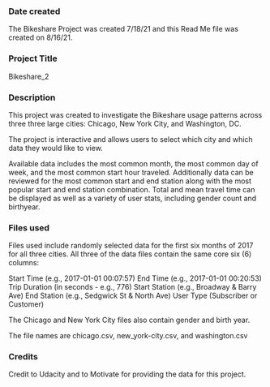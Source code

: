 

### Date created
The Bikeshare Project was created 7/18/21 and this Read Me file was created on 8/16/21.

### Project Title
Bikeshare_2

### Description
This project was created to investigate the Bikeshare usage patterns across three three large cities: Chicago, New York City, and Washington, DC.

The project is interactive and allows users to select which city and which data they would like to view.

Available data includes the most common month, the  most common day of week, and the most common start hour traveled. Additionally data can be reviewed for the most common start and end station along with the most popular start and end station combination. Total and mean travel time can be displayed as well as a variety of user stats, including gender count and birthyear.

### Files used
Files used include randomly selected data for the first six months of 2017 for all three cities. All three of the data files contain the same core six (6) columns:

Start Time (e.g., 2017-01-01 00:07:57)
End Time (e.g., 2017-01-01 00:20:53)
Trip Duration (in seconds - e.g., 776)
Start Station (e.g., Broadway & Barry Ave)
End Station (e.g., Sedgwick St & North Ave)
User Type (Subscriber or Customer)

The Chicago and New York City files also contain gender and birth year.

The file names are chicago.csv, new_york-city.csv, and washington.csv
### Credits
Credit to Udacity and to Motivate for providing the data for this project.

